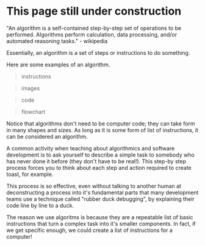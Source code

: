 # This page still under construction

"An algorithm is a self-contained step-by-step set of operations to be performed. Algorithms perform calculation, data processing, and/or automated reasoning tasks." - wikipedia

Essentially, an algorithm is a set of steps or instructions to do something.

Here are some examples of an algorithm.


> instructions

> images

> code

> flowchart


Notice that algorithms don't need to be computer code; they can take form in many shapes and sizes. As long as it is some form of list of instructions, it can be considered an algorithm.

A common activity when teaching about algorithmics and software development is to ask yourself to describe a simple task to somebody who has never done it before (they don't have to be real!). This step-by step process forces you to think about each step and action required to create toast, for example. 

This process is so effective, even without talking to another human at deconstructing a process into it's fundamental parts that many development teams use a technique called "rubber duck debugging", by explaining their code line by line to a duck.

The reason we use algoritms is because they are a repeatable list of basic instructions that turn a complex task into it's smaller components. In fact, if we get specific enough, we could create a list of instructions for a computer!

